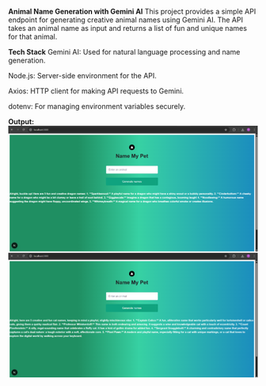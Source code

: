 **Animal Name Generation with Gemini AI**
This project provides a simple API endpoint for generating creative animal names using Gemini AI. The API takes an animal name as input and returns a list of fun and unique names for that animal.


**Tech Stack**
Gemini AI: Used for natural language processing and name generation.

Node.js: Server-side environment for the API.

Axios: HTTP client for making API requests to Gemini.

dotenv: For managing environment variables securely.



**Output:**
![Output1](image.png)
![Output2](image-1.png)

